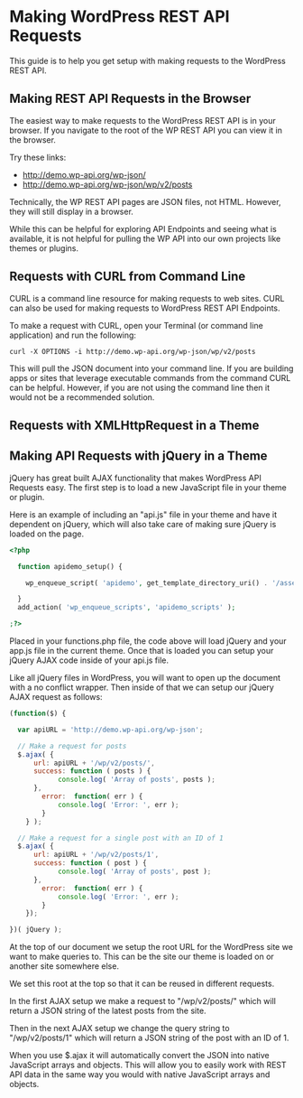 # Making WordPress REST API Requests

This guide is to help you get setup with making requests to the WordPress REST API.

## Making REST API Requests in the Browser

The easiest way to make requests to the WordPress REST API is in your browser.  If you navigate to the root of the WP REST API you can view it in the browser.

Try these links:
- http://demo.wp-api.org/wp-json/
- http://demo.wp-api.org/wp-json/wp/v2/posts

Technically, the WP REST API pages are JSON files, not HTML. However, they will still display in a browser.

While this can be helpful for exploring API Endpoints and seeing what is available, it is not helpful for pulling the WP API into our own projects like themes or plugins.

## Requests with CURL from Command Line

CURL is a command line resource for making requests to web sites.  CURL can also be used for making requests to WordPress REST API Endpoints.

To make a request with CURL, open your Terminal (or command line application) and run the following:

```
curl -X OPTIONS -i http://demo.wp-api.org/wp-json/wp/v2/posts
```

This will pull the JSON document into your command line.  If you are building apps or sites that leverage executable commands from the command CURL can be helpful.  However, if you are not using the command line then it would not be a recommended solution.

## Requests with XMLHttpRequest in a Theme

## Making API Requests with jQuery in a Theme

jQuery has great built AJAX functionality that makes WordPress API Requests easy.  The first step is to load a new JavaScript file in your theme or plugin.

Here is an example of including an "api.js" file in your theme and have it dependent on jQuery, which will also take care of making sure jQuery is loaded on the page.

```php
<?php

  function apidemo_setup() {

    wp_enqueue_script( 'apidemo', get_template_directory_uri() . '/assets/js/api.js', array('jquery'), null, true );

  }
  add_action( 'wp_enqueue_scripts', 'apidemo_scripts' );

;?>
```


Placed in your functions.php file, the code above will load jQuery and your app.js file in the current theme.  Once that is loaded you can setup your jQuery AJAX code inside of your api.js file.

Like all jQuery files in WordPress, you will want to open up the document with a no conflict wrapper.  Then inside of that we can setup our jQuery AJAX request as follows:

```js
(function($) {

  var apiURL = 'http://demo.wp-api.org/wp-json';

  // Make a request for posts
  $.ajax( {
	  url: apiURL + '/wp/v2/posts/',
	  success: function ( posts ) {
			console.log( 'Array of posts', posts );
	  },
		error:  function( err ) {
			console.log( 'Error: ', err );
		}
	} );

  // Make a request for a single post with an ID of 1
  $.ajax( {
	  url: apiURL + '/wp/v2/posts/1',
	  success: function ( post ) {
			console.log( 'Array of posts', post );
	  },
		error:  function( err ) {
			console.log( 'Error: ', err );
		}
	});

})( jQuery );
```

At the top of our document we setup the root URL for the WordPress site we want to make queries to.  This can be the site our theme is loaded on or another site somewhere else.

We set this root at the top so that it can be reused in different requests.

In the first AJAX setup we make a request to "/wp/v2/posts/" which will return a JSON string of the latest posts from the site.

Then in the next AJAX setup we change the query string to "/wp/v2/posts/1" which will return a JSON string of the post with an ID of 1.

When you use $.ajax it will automatically convert the JSON into native JavaScript arrays and objects.  This will allow you to easily work with REST API data in the same way you would with native JavaScript arrays and objects.
